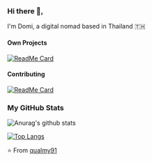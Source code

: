 ### Hi there 👋,

I'm Domi, a digital nomad based in Thailand :thailand:

#### Own Projects
[![ReadMe Card](https://github-readme-stats.vercel.app/api/pin/?username=qualmy91&repo=toolbox-for-asgaros-forum&theme=algolia)](https://github.com/anuraghazra/github-readme-stats)

#### Contributing
[![ReadMe Card](https://github-readme-stats.vercel.app/api/pin/?username=asgaros&repo=asgaros-forum&theme=algolia&show_owner=true)](https://github.com/anuraghazra/github-readme-stats)

### My GitHub Stats

![Anurag's github stats](https://github-readme-stats.vercel.app/api?username=qualmy91&show_icons=true&count_private=true&theme=algolia)

[![Top Langs](https://github-readme-stats.vercel.app/api/top-langs/?username=qualmy91&theme=algolia&count_private=true)](https://github.com/anuraghazra/github-readme-stats)

⭐️ From [qualmy91](https://github.com/qualmy91)

